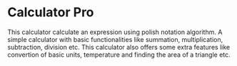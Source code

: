 # Calculator Pro
This calculator calculate an expression using polish notation algorithm. A simple calculator with basic functionalities like summation, multiplication, subtraction, division etc. This calculator also offers some extra features like convertion of basic units, temperature and finding the area of a triangle etc. 
